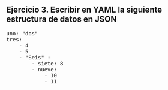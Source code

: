 ## Ejercicio 3. Escribir en YAML la siguiente estructura de datos en JSON

<pre>
uno: "dos"
tres:
    - 4
    - 5
    - "Seis" :
        - siete: 8
        - nueve:
            - 10
            - 11
</pre>
